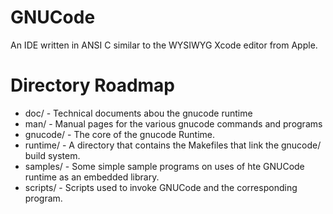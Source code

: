# GNUCode

An IDE written in ANSI C similar to the WYSIWYG Xcode editor from Apple.

# Directory Roadmap

* doc/ - Technical documents abou the gnucode runtime
* man/ - Manual pages for the various gnucode commands and programs
* gnucode/ - The core of the gnucode Runtime.
* runtime/ - A directory that contains the Makefiles that link the gnucode/ build system.
* samples/ - Some simple sample programs on uses of hte GNUCode runtime as an embedded library.
* scripts/ - Scripts used to invoke GNUCode and the corresponding program.

